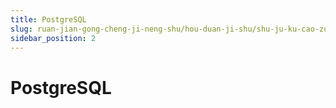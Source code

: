 ```yaml
---
title: PostgreSQL
slug: ruan-jian-gong-cheng-ji-neng-shu/hou-duan-ji-shu/shu-ju-ku-cao-zuo/sql/postgresql/postgresql
sidebar_position: 2
---
```


# PostgreSQL

